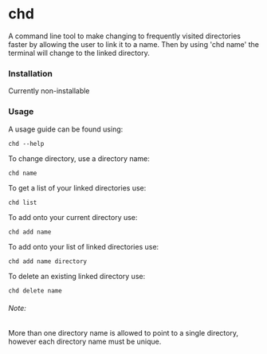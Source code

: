 # chd

A command line tool to make changing to frequently visited directories faster by allowing the user to link it to a name.
Then by using 'chd name' the terminal will change to the linked directory.

### Installation

Currently non-installable

### Usage

A usage guide can be found using:

`chd --help`

To change directory, use a directory name:

`chd name`

To get a list of your linked directories use:

`chd list`

To add onto your current directory use:

`chd add name`

To add onto your list of linked directories use:

`chd add name directory`

To delete an existing linked directory use:

`chd delete name`

###### Note:

More than one directory name is allowed to point to a single directory, however each directory name must be unique.
